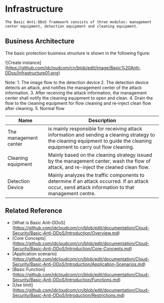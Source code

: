 # Infrastructure

    The Basic Anti-DDoS framework consists of three modules: management center equipment, detection equipment and cleaning equipment.
    
## Business Architecture

The basic protection business structure is shown in the following figure:

![Create instance] (https://github.com/jdcloudcom/cn/blob/edit/image/Basic%20Anti-DDos/Infrastructure01.png)

Note: 1. The image flow to the detection device 2. The detection device detects an attack, and notifies the management center of the attack information.
      3. After receiving the attack information, the management center shall notify the cleaning equipment to open and clean.
      4. Drain the flow to the cleaning equipment for flow cleaning and re-inject clean flow after cleaning.
      5. Normal flow

| Name | Description |
| - | - |
The management center | is mainly responsible for receiving attack information and sending a cleaning strategy to the cleaning equipment to guide the cleaning equipment to carry out flow cleaning.
| Cleaning equipment | Mainly based on the cleaning strategy issued by the management center, wash the flow of attack, and re-inject the cleaned clean flow.
| Detection Device | Mainly analyzes the traffic components to determine if an attack occurred. If an attack occur, send attack information to that management centre.

## Related Reference

- [What is Basic Anti-DDoS] (https://github.com/jdcloudcom/cn/blob/edit/documentation/Cloud-Security/Basic-Anti-DDoS/Introduction/Overview.md)
- [Core Concepts] (https://github.com/jdcloudcom/cn/blob/edit/documentation/Cloud-Security/Basic-Anti-DDoS/Introduction/Core-Concepts.md)
- [Application scenario] (https://github.com/jdcloudcom/cn/blob/edit/documentation/Cloud-Security/Basic-Anti-DDoS/Introduction/Application-Scenarios.md)
- [Basic Function] (https://github.com/jdcloudcom/cn/blob/edit/documentation/Cloud-Security/Basic-Anti-DDoS/Introduction/Functions.md)
- [Use limit] (https://github.com/jdcloudcom/cn/blob/edit/documentation/Cloud-Security/Basic-Anti-DDoS/Introduction/Restrictions.md)

